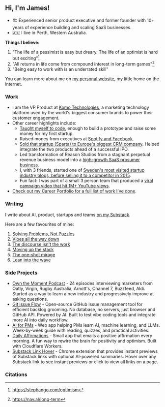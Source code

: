 ## Hi, I'm James!

- 🏗️ Experienced senior product executive and former founder with 10+ years of experience building and scaling SaaS businesses. 
- 🇦🇺 I live in Perth, Western Australia. 

**Things I believe:**

1. "The life of a pessimist is easy but dreary. The life of an optimist is hard but exciting"[^1]
2. "All returns in life come from compound interest in long-term games"[^2]
3. "Being easy to work with is an underrated skill"

You can learn more about me on [my personal website](https://jamespember.com), my little home on the internet. 

### Work 

- I am the VP Product at [Komo Technologies](https://komo.tech), a marketing technology platform used by the world's biggest consumer brands to power their customer engagement.
- Other career highlights include:
  - [Taught myself to code](https://medium.com/@jamesepember/from-a-blinking-cursor-to-paying-customers-in-90-days-42dd2638732d), enough to build a prototype and raise some money for my first startup.
  - Raised money from executives at [Spotify and Facebook](https://techcrunch.com/2015/02/23/sparta-funding/).
  - [Sold that startup (Sparta) to Europe's biggest CRM company](https://www.mynewsdesk.com/monterro/pressreleases/lime-sharpens-their-offer-with-yet-another-acquisition-2997748). Helped integrate the two products ahead of a successful IPO.
  - Led transformation of Reason Studios from a stagnant perpetual revenue business model into a [high-growth SaaS prosumer business](https://www.reasonstudios.com/news/post/introducing-reason-plus?srsltid=AfmBOoplYEYs-VUakhYuAomBlWKcW6q79CxKgGFkk31babTNnJGK6EUS).
  - I, with 3 friends, started one of [Sweden's most visited startup industry blogs, before selling it to a competitor in 2015](https://www.breakit.se/artikel/1252/breakit-forvarvar-swedish-startup-space-okar-takten-pa-engelska).
  - Fun fact: I was part of a small 3 person team that produced a [viral campaign video that hit 1M+ YouTube views](https://www.youtube.com/watch?v=IfiFr4MU9cE).
- [Check out my Career Portfolio for a full list of work I've done](https://jamespember.com/portfolio).

### Writing

I write about AI, product, startups and teams [on my Substack](https://jamespember.substack.com). 

Here are a few favourites of mine: 

1. [Solving Problems, Not Puzzles](https://jamespember.substack.com/p/solving-problems-not-puzzles)
2. [Vibes all the way down](https://jamespember.substack.com/p/vibes-all-the-way-down)
3. [The discourse isn't the work](https://jamespember.substack.com/p/the-discourse-isnt-the-work)
4. [Moving up the stack](https://jamespember.substack.com/p/moving-up-the-stack)
5. [The one-shot mirage](https://jamespember.substack.com/p/the-one-shot-mirage)
6. [Lean into the wave](https://jamespember.substack.com/p/lean-into-the-wave)

### Side Projects

- [Own the Moment Podcast](https://ownthemomentpod.com/) - 24 episodes interviewing marketers from Oatly, Virgin, Rugby Australia, Arnott's, Channel 7, Buzzfeed, Aldi. Started as a way to learn a new industry and progressively improve at asking questions.
- [Git Issue Flow](https://github.com/jamespember/git-issue-flow) - Open-source GitHub Issue management tool for efficient backlog grooming. No database, no servers, just browser and GitHub API. Powered by AI. Built to test vibe coding tools and integrate more AI into daily workflow.
- [AI for PMs](https://pm-ai-course.com/) - Web app helping PMs learn AI, machine learning, and LLMs. Week-by-week guide with reading, quizzes, and practical activities.
- [Daily Affirmations](https://daily-affirmations.jameselliotpember.workers.dev/) - Small app that emails a positive affirmation every morning. A fun way to rewire the brain for positivity and optimism. Built with Cloudflare Workers.
- [Substack Link Hover](https://substack-link-hover.pages.dev/) - Chrome extension that provides instant previews of Substack links with optional AI-powered summaries. Hover over any Substack link to see instant previews or click to view all links on a page.

### Citations

[^1]: https://stephango.com/optimism
[^2]: https://nav.al/long-term

